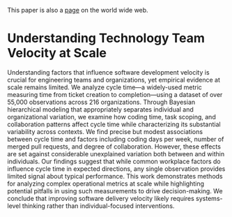 This paper is also a [page](http://johnflournoy.science/no-silver-bullets/) on the world wide web.

# Understanding Technology Team Velocity at Scale

Understanding factors that influence software development velocity is crucial for engineering teams and organizations, yet empirical evidence at scale remains limited. We analyze cycle time—a widely-used metric measuring time from ticket creation to completion—using a dataset of over 55,000 observations across 216 organizations. Through Bayesian hierarchical modeling that appropriately separates individual and organizational variation, we examine how coding time, task scoping, and collaboration patterns affect cycle time while characterizing its substantial variability across contexts. We find precise but modest associations between cycle time and factors including coding days per week, number of merged pull requests, and degree of collaboration. However, these effects are set against considerable unexplained variation both between and within individuals. Our findings suggest that while common workplace factors do influence cycle time in expected directions, any single observation provides limited signal about typical performance. This work demonstrates methods for analyzing complex operational metrics at scale while highlighting potential pitfalls in using such measurements to drive decision-making. We conclude that improving software delivery velocity likely requires systems-level thinking rather than individual-focused interventions.
